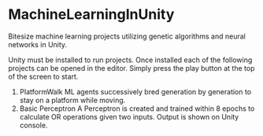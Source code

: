 # MachineLearningInUnity
Bitesize machine learning projects utilizing genetic algorithms and neural networks in Unity.

Unity must be installed to run projects. Once installed each of the following projects can be opened in the editor. Simply press the play button at the top of the screen to start.

1) PlatformWalk
  ML agents successively bred generation by generation to stay on a platform while moving.
2) Basic Perceptron
  A Perceptron is created and trained within 8 epochs to calculate OR operations given two inputs. Output is shown on Unity console.
